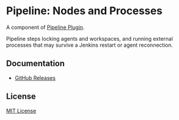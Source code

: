 Pipeline: Nodes and Processes
===

A component of [Pipeline Plugin](https://wiki.jenkins.io/display/JENKINS/Pipeline+Plugin).

Pipeline steps locking agents and workspaces, and running external processes that may survive a Jenkins restart or agent reconnection.

## Documentation

* [GitHub Releases](https://github.com/jenkinsci/workflow-durable-task-step-plugin/releases)

## License

[MIT License](https://opensource.org/licenses/mit-license.php)
